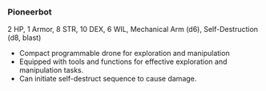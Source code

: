 ### Pioneerbot

2 HP, 1 Armor, 8 STR, 10 DEX, 6 WIL, Mechanical Arm (d6), Self-Destruction (d8, blast)

- Compact programmable drone for exploration and manipulation
- Equipped with tools and functions for effective exploration and manipulation tasks.
- Can initiate self-destruct sequence to cause damage.

